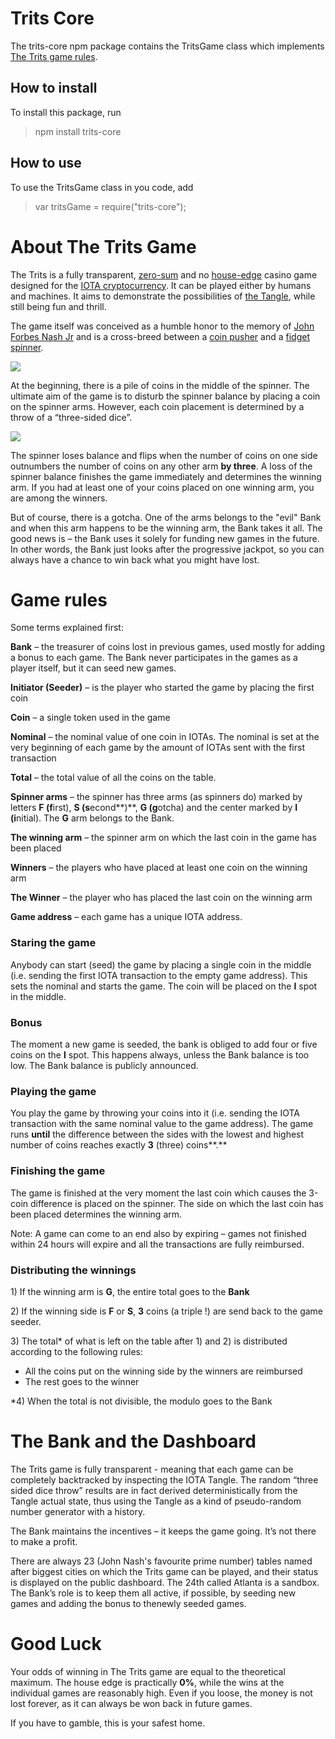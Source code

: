 # Trits Core

The trits-core npm package contains the TritsGame class which implements <a href="http://trits.win/rules" target="_blank">The Trits game rules</a>.


## How to install

To install this package, run

> npm install trits-core

## How to use

To use the TritsGame class in you code, add

> var tritsGame = require("trits-core");

About The Trits Game
====================

The Trits is a fully transparent, <a href="https://en.wikipedia.org/wiki/Zero-sum_game" target="_blank">zero-sum</a> and no <a href="https://cs.wikipedia.org/wiki/House_Edge" target="_blank">house-edge</a> casino game designed for the <a href="https://iota.org/" target="_blank">IOTA cryptocurrency</a>. It can be played either by humans and machines. It aims to demonstrate the possibilities of <a href="http://iota.dance/live/" target="_blank">the Tangle</a>, while still being fun and thrill.

The game itself was conceived as a humble honor to the memory of <a href="https://www.youtube.com/watch?v=oM1SflhJDoc" target="_blank">John Forbes Nash Jr</a> and is a cross-breed between a <a href="https://en.wikipedia.org/wiki/Medal_game#Pusher_gamex_type" target="_blank">coin pusher</a> and a <a href="https://en.wikipedia.org/wiki/Fidget_spinner" target="_blank">fidget spinner</a>.

<a href = "https://ia601506.us.archive.org/32/items/example_20171018/example.png"><img src="https://archive.org/download/spinner_middle/spinner_middle.png"/></a>


At the beginning, there is a pile of coins in the middle of the spinner. The ultimate aim of the game is to disturb the spinner balance by placing a coin on the spinner arms. However, each coin placement is determined by a throw of a “three-sided dice”.

<img src="https://archive.org/download/trits_logo_middle/trits_logo_middle.png"/>

The spinner loses balance and flips when the number of coins on one side outnumbers the number of coins on any other arm **by three**. A loss of the spinner balance finishes the game immediately and determines the winning arm. If you had at least one of your coins placed on one winning arm, you are among the winners.

But of course, there is a gotcha. One of the arms belongs to the "evil" Bank and when this arm happens to be the winning arm, the Bank takes it all. The good news is – the Bank uses it solely for funding new games in the future. In other words, the Bank just looks after the progressive jackpot, so you can always have a chance to win back what you might have lost.

Game rules
==========

Some terms explained first:

**Bank** – the treasurer of coins lost in previous games, used mostly for adding a bonus to each game. The Bank never participates in the games as a player itself, but it can seed new games.

**Initiator (Seeder)** – is the player who started the game by placing the first coin

**Coin** – a single token used in the game

**Nominal** – the nominal value of one coin in IOTAs. The nominal is set at the very beginning of each game by the amount of IOTAs sent with the first transaction

**Total** – the total value of all the coins on the table.

**Spinner arms** – the spinner has three arms (as spinners do) marked by letters **F (f**irst), **S (s**econd**)**, **G (g**otcha) and the center marked by **I (i**nitial). The **G** arm belongs to the Bank.

**The winning arm** – the spinner arm on which the last coin in the game has been placed

**Winners** – the players who have placed at least one coin on the winning arm

**The Winner** – the player who has placed the last coin on the winning arm

**Game address** – each game has a unique IOTA address.

### Staring the game

Anybody can start (seed) the game by placing a single coin in the middle (i.e. sending the first IOTA transaction to the empty game address). This sets the nominal and starts the game. The coin will be placed on the **I** spot in the middle.

### Bonus

The moment a new game is seeded, the bank is obliged to add four or five coins on the **I** spot. This happens always, unless the Bank balance is too low. The Bank balance is publicly announced.

### Playing the game

You play the game by throwing your coins into it (i.e. sending the IOTA transaction with the same nominal value to the game address). The game runs **until** the difference between the sides with the lowest and highest number of coins reaches exactly **3** (three) coins**.**

### Finishing the game

The game is finished at the very moment the last coin which causes the 3-coin difference is placed on the spinner. The side on which the last coin has been placed determines the winning arm.

Note: A game can come to an end also by expiring – games not finished within 24 hours will expire and all the transactions are fully reimbursed.

### Distributing the winnings

1\) If the winning arm is **G**, the entire total goes to the **Bank**

2\) If the winning side is **F** or **S**, **3** coins (a triple !) are send back to the game seeder.

3\) The total\* of what is left on the table after 1) and 2) is distributed according to the following rules:

-   All the coins put on the winning side by the winners are reimbursed
-   The rest goes to the winner

\*4) When the total is not divisible, the modulo goes to the Bank

The Bank and the Dashboard
==========================

The Trits game is fully transparent - meaning that each game can be completely backtracked by inspecting the IOTA Tangle. The random “three sided dice throw” results are in fact derived deterministically from the Tangle actual state, thus using the Tangle as a kind of pseudo-random number generator with a history.

The Bank maintains the incentives – it keeps the game going. It’s not there to make a profit.

There are always 23 (John Nash's favourite prime number) tables named after biggest cities on which the Trits game can be played, and their status is displayed on the public dashboard. The 24th called Atlanta is a sandbox. The Bank’s role is to keep them all active, if possible, by seeding new games and adding the bonus to thenewly seeded games.

Good Luck
=======

Your odds of winning in The Trits game are equal to the theoretical maximum. The house edge is practically **0%**, while the wins at the individual games are reasonably high. Even if you loose, the money is not lost forever, as it can always be won back in future games.

If you have to gamble, this is your safest home.




